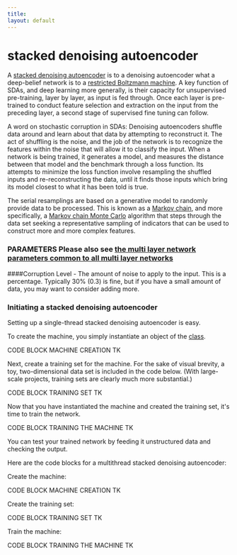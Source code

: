 ```yaml
---
title: 
layout: default
---
```




# stacked denoising autoencoder

A [stacked denoising autoencoder](http://deeplearning.net/tutorial/SdA.html) is to a denoising autoencoder what a deep-belief network is to a [restricted Boltzmann machine](../restrictedboltzmannmachine.html). A key function of SDAs, and deep learning more generally, is their capacity for unsupervised pre-training, layer by layer, as input is fed through. Once each layer is pre-trained to conduct feature selection and extraction on the input from the preceding layer, a second stage of supervised fine tuning can follow. 

A word on stochastic corruption in SDAs: Denoising autoencoders shuffle data around and learn about that data by attempting to reconstruct it. The act of shuffling is the noise, and the job of the network is to recognize the features within the noise that will allow it to classify the input. When a network is being trained, it generates a model, and measures the distance between that model and the benchmark through a loss function. Its attempts to minimize the loss function involve resampling the shuffled inputs and re-reconstructing the data, until it finds those inputs which bring its model closest to what it has been told is true. 

The serial resamplings are based on a generative model to randomly provide data to be processed. This is known as a [Markov chain](https://en.wikipedia.org/wiki/Markov_chain#Steady-state_analysis_and_limiting_distributions), and more specifically, a [Markov chain Monte Carlo](https://en.wikipedia.org/wiki/Markov_chain_Monte_Carlo) algorithm that steps through the data set seeking a representative sampling of indicators that can be used to construct more and more complex features.


### PARAMETERS  Please also see [the multi layer network parameters common to all multi layer networks](../multinetwork.html)
  ####Corruption Level - The amount of noise to apply to the input. This is a percentage. Typically 30% (0.3) is fine, but if you have a small amount of data, you may want to consider adding more.

### Initiating a stacked denoising autoencoder

Setting up a single-thread stacked denoising autoencoder is easy. 

To create the machine, you simply instantiate an object of the [class](../doc/com/ccc/deeplearning/sda/StackedDenoisingAutoEncoder.html).

CODE BLOCK MACHINE CREATION TK

Next, create a training set for the machine. For the sake of visual brevity, a toy, two-dimensional data set is included in the code below. (With large-scale projects, training sets are clearly much more substantial.)

CODE BLOCK TRAINING SET TK

Now that you have instantiated the machine and created the training set, it's time to train the network. 

CODE BLOCK TRAINING THE MACHINE TK

You can test your trained network by feeding it unstructured data and checking the output. 

Here are the code blocks for a multithread stacked denoising autoencoder:

Create the machine:

CODE BLOCK MACHINE CREATION TK

Create the training set:

CODE BLOCK TRAINING SET TK

Train the machine:

CODE BLOCK TRAINING THE MACHINE TK
